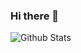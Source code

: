 ### Hi there 👋
![Github Stats](https://github-readme-stats.vercel.app/api?username=Tcoder-l3est&show_icons=true&theme=dark&count_private=true)



<!--
**Tcoder-l3est/Tcoder-l3est** is a ✨ _special_ ✨ repository because its `README.md` (this file) appears on your GitHub profile.

Here are some ideas to get you started:

- 🔭 I’m currently working on ...
- 🌱 I’m currently learning ...
- 👯 I’m looking to collaborate on ...
- 🤔 I’m looking for help with ...
- 💬 Ask me about ...
- 📫 How to reach me: ...
- 😄 Pronouns: ...
- ⚡ Fun fact: ...
-->
